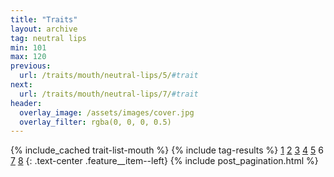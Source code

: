```yaml
---
title: "Traits"
layout: archive
tag: neutral lips
min: 101
max: 120
previous:
  url: /traits/mouth/neutral-lips/5/#trait
next:
  url: /traits/mouth/neutral-lips/7/#trait
header:
  overlay_image: /assets/images/cover.jpg
  overlay_filter: rgba(0, 0, 0, 0.5)
---
```

{% include_cached trait-list-mouth %}
{% include tag-results %}
[1](/traits/mouth/neutral-lips/1/#trait) [2](/traits/mouth/neutral-lips/2/#trait) [3](/traits/mouth/neutral-lips/3/#trait) [4](/traits/mouth/neutral-lips/4/#trait) [5](/traits/mouth/neutral-lips/5/#trait) 6 [7](/traits/mouth/neutral-lips/7/#trait) [8](/traits/mouth/neutral-lips/8/#trait) 
{: .text-center .feature__item--left}
{% include post_pagination.html %}
